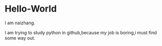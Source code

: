 # Hello-World
I am naizhang.

I am trying to study python in github,because my job is boring,i must find some way out.
